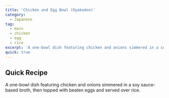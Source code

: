 ```yaml
---
title: 'Chicken and Egg Bowl (Oyakodon)'
category:
  - Japanese
tag:
  - main
  - chicken
  - egg
  - rice
excerpt: 'A one-bowl dish featuring chicken and onions simmered in a soy sauce-based broth, then topped with beaten eggs and served over rice.'
quick: true
---
```


## Quick Recipe

A one-bowl dish featuring chicken and onions simmered in a soy sauce-based broth, then topped with beaten eggs and served over rice.
